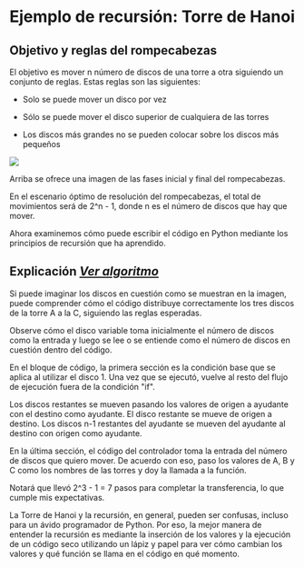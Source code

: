# Ejemplo de recursión: Torre de Hanoi

## Objetivo y reglas del rompecabezas

El objetivo es mover n número de discos de una torre a otra siguiendo un conjunto de reglas. Estas reglas son las siguientes: 

* Solo se puede mover un disco por vez 

* Sólo se puede mover el disco superior de cualquiera de las torres 

* Los discos más grandes no se pueden colocar sobre los discos más pequeños

![](/41_recursion/hanoi.png)

Arriba se ofrece una imagen de las fases inicial y final del rompecabezas. 

En el escenario óptimo de resolución del rompecabezas, el total de movimientos será de 2^n - 1, donde n es el número de discos que hay que mover.

Ahora examinemos cómo puede escribir el código en Python mediante los principios de recursión que ha aprendido.

## Explicación [*Ver algoritmo*](/41_recursion/rec_torre_hanoi.py "ejemplo hanoi")

Si puede imaginar los discos en cuestión como se muestran en la imagen, puede comprender cómo el código distribuye correctamente los tres discos de la torre A a la C, siguiendo las reglas esperadas. 

Observe cómo el disco variable toma inicialmente el número de discos como la entrada y luego se lee o se entiende como el número de discos en cuestión dentro del código.

En el bloque de código, la primera sección es la condición base que se aplica al utilizar el disco 1. Una vez que se ejecutó, vuelve al resto del flujo de ejecución fuera de la condición "if".

Los discos restantes se mueven pasando los valores de origen a ayudante con el destino como ayudante. El disco restante se mueve de origen a destino. Los discos n-1 restantes del ayudante se mueven del ayudante al destino con origen como ayudante.

En la última sección, el código del controlador toma la entrada del número de discos que quiero mover. De acuerdo con eso, paso los valores de A, B y C como los nombres de las torres y doy la llamada a la función.

Notará que llevó 2^3 - 1 = 7 pasos para completar la transferencia, lo que cumple mis expectativas.

La Torre de Hanoi y la recursión, en general, pueden ser confusas, incluso para un ávido programador de Python. Por eso, la mejor manera de entender la recursión es mediante la inserción de los valores y la ejecución de un código seco utilizando un lápiz y papel para ver cómo cambian los valores y qué función se llama en el código en qué momento.
